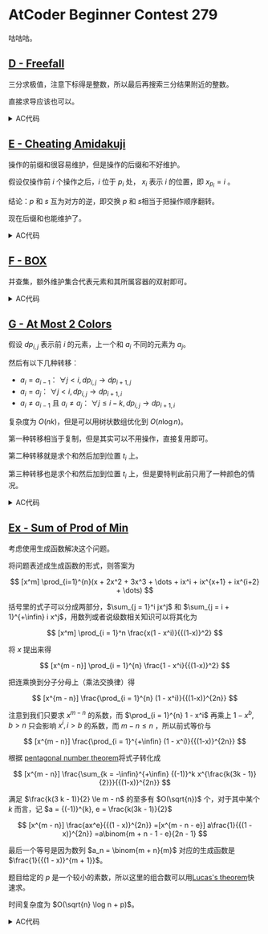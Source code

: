 # AtCoder Beginner Contest 279

咕咕咕。

## [D - Freefall](https://atcoder.jp/contests/abc279/tasks/abc279_d)

三分求极值，注意下标得是整数，所以最后再搜索三分结果附近的整数。

直接求导应该也可以。

<details>
<summary>AC代码</summary>

```cpp
// #define MULTIPLE_TASK
#include "hira/main.cpp"

void Initialize() {}

void SolveCase(int Case) {
  double a, b;
  std::cin >> a >> b;

  auto f = [&](double x) { return x * b + a / std::sqrt(1 + x); };

  const double eps = 1e-8;
  double l = 0, r = a, ml, mr, fl, fr;
  int limit = 128;
  while (r - l > eps) {
    logd(std::to_string(l), std::to_string(r), std::to_string(r - l));
    ml = l + (r - l) / 3;
    mr = r - (r - l) / 3;

    fl = f(ml);
    fr = f(mr);

    if (fl > fr)
      l = ml;
    else
      r = mr;

    --limit;
    if (limit == 0)
      break;
  }

  double ans = f(0);
  for (int i = -32; i <= 32; ++i) {
    i64 x = l + i;
    if (x >= 0)
      ans = std::min(ans, f(x));
  }

  std::cout << std::fixed << std::setprecision(10) << ans << "\n";
}


```

</details>


## [E - Cheating Amidakuji](https://atcoder.jp/contests/abc279/tasks/abc279_e)

操作的前缀和很容易维护，但是操作的后缀和不好维护。

假设仅操作前 $i$ 个操作之后，$i$ 位于 $p_i$ 处， $x_i$ 表示 $i$ 的位置，即 $x_{p_i} = i$ 。

结论：$p$ 和 $s$ 互为对方的逆，即交换 $p$ 和 $s$相当于把操作顺序翻转。

现在后缀和也能维护了。

<details>
<summary>AC代码</summary>

```cpp
// #define MULTIPLE_TASK
#include "hira/main.cpp"

void Initialize() {}

void SolveCase(int Case) {
  int n, m;
  std::cin >> n >> m;

  std::vector<int> a(m);
  for (int i = 0; i < m; ++i)
    std::cin >> a[i], --a[i];

  std::vector<int> b(n);
  std::iota(b.begin(), b.end(), 0);

  auto p = b;
  auto s = b;
  for (int i = 0; i < m; ++i) {
    std::swap(p[a[i]], p[a[i] + 1]);
  }

  std::vector<int> x(n);
  for (int i = 0; i < n; ++i)
    x[p[i]] = i;

  std::vector<int> y(n);
  for (int i = 0; i < n; ++i)
    y[i] = i;

  std::vector<int> ans(m);
  for (int i = m - 1; i >= 0; --i) {
    std::swap(x[p[a[i]]], x[p[a[i] + 1]]);
    std::swap(p[a[i]], p[a[i] + 1]);

    logd(p, s);
    ans[i] = s[x[0]];

    std::swap(y[s[a[i]]], y[s[a[i] + 1]]);
    std::swap(s[a[i]], s[a[i] + 1]);
  }
  logd(p, x);

  for (int i = 0; i < m; ++i)
    std::cout << ans[i] + 1 << "\n";
}

```

</details>



## [F - BOX](https://atcoder.jp/contests/abc279/tasks/abc279_f)

并查集，额外维护集合代表元素和其所属容器的双射即可。

<details>
<summary>AC代码</summary>

```cpp
// #define MULTIPLE_TASK
#include "hira/main.cpp"

#include "hira/ds/dsu.h"

void Initialize() {}

void SolveCase(int Case) {
  int n, q;
  std::cin >> n >> q;

  int k = n - 1;
  ds::DSU d(n + q);
  std::vector<int> c(n + q, -1), p(n + q, -1);
  for (int i = 0; i < n; ++i) {
    c[i] = i;
    p[i] = i;
  }
  for (int i = 0; i < q; ++i) {
    int op;
    std::cin >> op;

    if (op == 1) {
      int x, y;
      std::cin >> x >> y;
      --x, --y;

      if (c[y] == -1)
        continue;

      if (c[x] == -1) {
        c[x] = c[y];
        p[c[x]] = x;
        c[y] = -1;
      } else {
        d.f_[c[y]] = c[x];
        p[c[y]] = -1;
        c[y] = -1;
      }
    } else if (op == 2) {
      int x;
      std::cin >> x;
      --x;

      ++k;

      if (c[x] == -1) {
        c[x] = k;
        p[k] = x;
      } else {
        d.f_[k] = c[x];
      }
    } else if (op == 3) {
      int x;
      std::cin >> x;
      --x;

      x = d.leader(x);
      std::cout << p[x] + 1 << "\n";
    }
  }
}

```

</details>


## [G - At Most 2 Colors](https://atcoder.jp/contests/abc279/tasks/abc279_g)

假设 $dp_{i, j}$ 表示前 $i$ 的元素，上一个和 $a_i$ 不同的元素为 $a_j$。

然后有以下几种转移：
- $a_i = a_{i - 1}$： $\forall j < i, dp_{i, j} \to dp_{i + 1, j}$
- $a_i = a_{j}$： $\forall j < i, dp_{i, j} \to dp_{i + 1, i}$
- $a_i \ne a_{i - 1}$ 且 $a_i \ne a_{j}$： $\forall j \le i - k, dp_{i, j} \to dp_{i + 1, i}$

复杂度为 $O(nk)$，但是可以用树状数组优化到 $O(n \log n)$。

第一种转移相当于复制，但是其实可以不用操作，直接复用即可。

第二种转移就是求个和然后加到位置 $t_i$ 上。

第三种转移也是求个和然后加到位置 $t_i$ 上，但是要特判此前只用了一种颜色的情况。

<details>
<summary>AC代码</summary>

```cpp
// #define MULTIPLE_TASK
#include "hira/main.cpp"

#include "hira/math/modular/mod_int.h"
using mint = math::ModInt998;

#include "hira/ds/fenwick_tree.h"

void Initialize() {}

void SolveCase(int Case) {
  int n, k, c;
  std::cin >> n >> k >> c;

  ds::FenwickTree<mint> t(n + 1, mint(0),
                          [](const mint& x, const mint& y) { return x + y; });
  t.Update(1, c);
  for (int i = 2; i <= n; ++i) {
    mint x = t.Query(2, i - 1);

    mint y = t.Query(1, 1) * (c - 1);

    mint z = i - k + 1 >= 2 ? t.Query(2, i - k + 1) * (c - 2) : 0;

    t.Update(i, x);
    t.Update(i, y);
    t.Update(i, z);

    logd(i, t, x, y, z);
  }

  mint ans = t.Query(n);

  std::cout << ans.value() << "\n";
}

```

</details>

## [Ex - Sum of Prod of Min](https://atcoder.jp/contests/abc279/tasks/abc279_h)

考虑使用生成函数解决这个问题。

将问题表述成生成函数的形式，则答案为

$$
[x^m] \prod_{i=1}^{n}(x + 2x^2 + 3x^3 + \dots + ix^i + ix^{x+1} + ix^{i+2} + \dots)
$$

括号里的式子可以分成两部分，$\sum_{j = 1}^i jx^j$ 和 $\sum_{j = i + 1}^{+\infin} i x^j$，用数列或者说级数相关知识可以将其化为

$$
[x^m] \prod_{i = 1}^n \frac{x(1 - x^i)}{{(1-x)}^2}
$$

将 $x$ 提出来得

$$
[x^{m - n}] \prod_{i = 1}^{n} \frac{1 - x^i}{{(1-x)}^2}
$$

把连乘换到分子分母上（乘法交换律）得

$$
[x^{m - n}] \frac{\prod_{i = 1}^{n} (1 - x^i)}{{(1-x)}^{2n}}
$$

注意到我们只要求 $x^{m - n}$ 的系数，而 $\prod_{i = 1}^{n} 1 - x^i$ 再乘上 $1 - x^b, b > n$ 只会影响 $x^i, i > b$ 的系数，而 $m - n \le n$ ，所以前式等价与

$$
[x^{m - n}] \frac{\prod_{i = 1}^{+\infin} (1 - x^i)}{{(1-x)}^{2n}}
$$

根据 [pentagonal number theorem](https://en.wikipedia.org/wiki/Pentagonal_number_theorem)将式子转化成

$$
[x^{m - n}] \frac{\sum_{k = -\infin}^{+\infin} {(-1)}^k x^{\frac{k(3k - 1)}{2}}}{{(1-x)}^{2n}}
$$

满足 $\frac{k(3 k - 1)}{2} \le m - n$ 的至多有 $O(\sqrt{n})$ 个，对于其中某个 $k$ 而言，记 $a = {(-1)}^{k}, e = \frac{k(3k - 1)}{2}$

$$
[x^{m - n}] \frac{ax^e}{{(1 - x)}^{2n}}
=[x^{m - n - e}] a\frac{1}{{(1 - x)}^{2n}}
=a\binom{m + n - 1 - e}{2n - 1}
$$

最后一个等号是因为数列 $a_n = \binom{m + n}{m}$ 对应的生成函数是 $\frac{1}{{(1 - x)}^{m + 1}}$。

题目给定的 $p$ 是一个较小的素数，所以这里的组合数可以用[Lucas's theorem](https://en.wikipedia.org/wiki/Lucas%27s_theorem)快速求。

时间复杂度为 $O(\sqrt{n} \log n + p)$。

<details>
<summary>AC代码</summary>

```cpp
// #define MULTIPLE_TASK
#include "hira/main.cpp"

#include "hira/math/modular/lucas.h"

void Initialize() {}

void SolveCase(int Case) {
  i64 n, m;
  std::cin >> n >> m;

  const int p = 200'003;
  const auto binom = math::Lucas<p>::binom<i64>;
  using mint = math::Lucas<p>::mod_int_t;

  mint ans(0);
  for (i64 k = 0; k * (3 * k - 1) / 2 <= m - n; ++k) {
    // logd(k);
    i64 a = (k & 1) ? -1 : 1;
    i64 e = k * (3 * k - 1) / 2;
    ans += binom(m + n - 1 - e, 2 * n - 1) * a;
  }
  for (i64 k = -1; k * (3 * k + 1) / 2 <= m - n; --k) {
    // logd(k);
    i64 a = (k & 1) ? -1 : 1;
    i64 e = k * (3 * k - 1) / 2;
    ans += binom(m + n - 1 - e, 2 * n - 1) * a;
  }

  std::cout << ans.value() << "\n";
}

```

</details>
